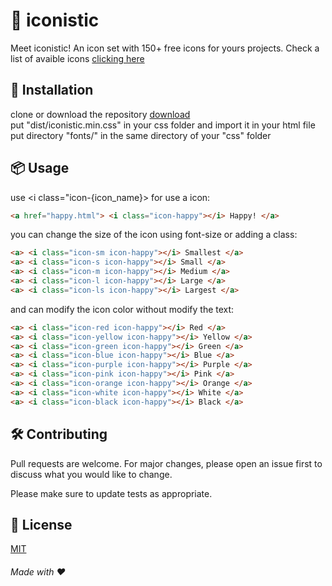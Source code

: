 # 🚀 iconistic

Meet iconistic! An icon set with 150+ free icons for yours projects.
Check a list of avaible icons [clicking here](http://2lstudios.dev/iconistic)

## 🔧 Installation

clone or download the repository [download](https://github.com/sammwyy/iconistic/archive/master.zip)  
put "dist/iconistic.min.css" in your css folder and import it in your html file  
put directory "fonts/" in the same directory of your "css" folder  

## 📦 Usage
use <i class="icon-{icon_name}></i> for use a icon:  
```html
<a href="happy.html"> <i class="icon-happy"></i> Happy! </a>
```

you can change the size of the icon using font-size or adding a class:  
```html
<a> <i class="icon-sm icon-happy"></i> Smallest </a>
<a> <i class="icon-s icon-happy"></i> Small </a>
<a> <i class="icon-m icon-happy"></i> Medium </a>
<a> <i class="icon-l icon-happy"></i> Large </a>
<a> <i class="icon-ls icon-happy"></i> Largest </a>
```

and can modify the icon color without modify the text:  
```html
<a> <i class="icon-red icon-happy"></i> Red </a>
<a> <i class="icon-yellow icon-happy"></i> Yellow </a>
<a> <i class="icon-green icon-happy"></i> Green </a>
<a> <i class="icon-blue icon-happy"></i> Blue </a>
<a> <i class="icon-purple icon-happy"></i> Purple </a>
<a> <i class="icon-pink icon-happy"></i> Pink </a>
<a> <i class="icon-orange icon-happy"></i> Orange </a>
<a> <i class="icon-white icon-happy"></i> White </a>
<a> <i class="icon-black icon-happy"></i> Black </a>
```

## 🛠️ Contributing
Pull requests are welcome. For major changes, please open an issue first to discuss what you would like to change.

Please make sure to update tests as appropriate.

## 📄 License
[MIT](https://choosealicense.com/licenses/mit/)

###### Made with ❤️
